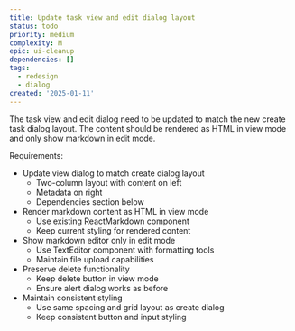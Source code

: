```yaml
---
title: Update task view and edit dialog layout
status: todo
priority: medium
complexity: M
epic: ui-cleanup
dependencies: []
tags:
  - redesign
  - dialog
created: '2025-01-11'
---
```

The task view and edit dialog need to be updated to match the new create task dialog layout. The content should be rendered as HTML in view mode and only show markdown in edit mode.

Requirements:
- Update view dialog to match create dialog layout
  - Two-column layout with content on left
  - Metadata on right
  - Dependencies section below
- Render markdown content as HTML in view mode
  - Use existing ReactMarkdown component
  - Keep current styling for rendered content
- Show markdown editor only in edit mode
  - Use TextEditor component with formatting tools
  - Maintain file upload capabilities
- Preserve delete functionality
  - Keep delete button in view mode
  - Ensure alert dialog works as before
- Maintain consistent styling
  - Use same spacing and grid layout as create dialog
  - Keep consistent button and input styling 